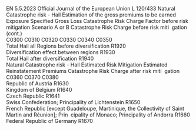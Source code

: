 EN  5.5.2023 Official Journal of the European Union L 120/433
 Natural Catastrophe risk - Hail  Estimation of 
the gross 
premiums to be 
earned  Exposure  Specified Gross 
Loss  Catastrophe 
Risk Charge 
Factor before 
risk mitigation  Scenario A or B  Catastrophe 
Risk Charge 
before risk miti ­
gation  (cont.)  
C0300  C0310  C0320  C0330  C0340  C0350  
Total Hail all Regions before diversification  R1920  
Diversification effect between regions  R1930  
Total Hail after diversification  R1940  
Natural Catastrophe risk - Hail  Estimated Risk 
Mitigation  Estimated 
Reinstatement 
Premiums  Catastrophe 
Risk Charge 
after risk miti ­
gation  
C0360  C0370  C0380  
Republic of Austria  R1630  
Kingdom of Belgium  R1640  
Czech Republic  R1641  
Swiss Confederation; Principality of Lichtenstein  R1650  
French Republic [except Guadeloupe, Martinique, 
the Collectivity of Saint Martin and Réunion]; Prin ­
cipality of Monaco; Principality of Andorra  R1660  
Federal Republic of Germany  R1670